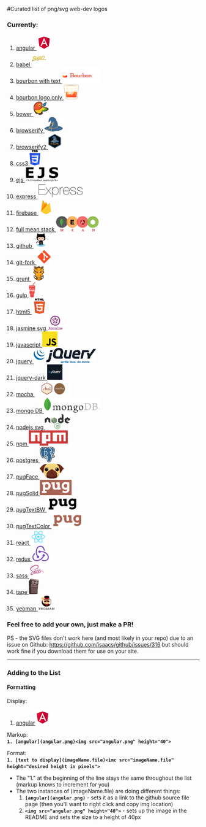 #Curated list of png/svg web-dev logos

### Currently:

1. [angular ](angular.png)<img src="angular.png" height="40">
1. [babel ](babel.png)<img src="babel.png" height="40">
1. [bourbon with text ](bourbon-logo-2.png)<img src="bourbon-logo-2.png" height="40">
1. [bourbon logo only ](bourbon-logo.png)<img src="bourbon-logo.png" height="40">
1. [bower ](bower.png)<img src="bower.png" height="40">
1. [browserify ](browserify.png)<img src="browserify.png" height="40">
1. [browserify2 ](browserify2.png)<img src="browserify2.png" height="40">
1. [css3 ](css3.png)<img src="css3.png" height="40">
1. [ejs ](ejs.png)<img src="ejs.png" height="40">
1. [express ](express.png)<img src="express.png" height="40">
1. [firebase ](firebase.png)<img src="firebase.png" height="40">
1. [full mean stack ](fullMean.png)<img src="fullMean.png" height="40">
1. [github ](github.png)<img src="github.png" height="40">
2. [git-fork ](git.png)<img src="git.png" height="40">
1. [grunt ](grunt.ong.png)<img src="grunt.ong.png" height="40">
1. [gulp ](gulp.png)<img src="gulp.png" height="40">
1. [html5 ](html5.png)<img src="html5.png" height="40">
1. [jasmine svg ](jasmine.svg)<img src="jasmine.svg" height="40">
1. [javascript ](jslogo.png)<img src="jslogo.png" height="40">
1. [jquery ](jquery.png)<img src="jquery.png" height="40">
1. [jquery-dark ](jq2.png)<img src="jq2.png" height="40">
1. [mocha ](mocha.png)<img src="mocha.png" height="40">
1. [mongo DB ](mongo.png)<img src="mongo.png" height="40">
1. [nodejs svg ](nodejs.svg)<img src="nodejs.svg" height="40">
1. [npm ](npm.png)<img src="npm.png" height="40">
1. [postgres ](postgres.png)<img src="postgres.png" height="40">
1. [pugFace ](pugFace.png)<img src="pugFace.png" height="40">
1. [pugSolid ](pugSolid.png)<img src="pugSolid.png" height="40">
1. [pugTextBW ](pugTextBW.png)<img src="pugTextBW.png" height="40">
1. [pugTextColor ](pugTextColor.png)<img src="pugTextColor.png" height="40">
1. [react ](react.png)<img src="react.png" height="40">
1. [redux ](redux.png)<img src="redux.png" height="40">
1. [sass ](sass.png)<img src="sass.png" height="40">
1. [tape ](tape.png)<img src="tape.png" height="40">
1. [yeoman ](yeoman-logo.png)<img src="yeoman-logo.png" height="40">


### Feel free to add your own, just make a PR!  

PS - the SVG files don't work here (and most likely in your repo) due to an issue on Github:
https://github.com/isaacs/github/issues/316 but should work fine if you download them
for use on your site.

***
### Adding to the List
#### Formatting
Display:  
1. [angular](angular.png)<img src="angular.png" height="40">  

Markup:  
**`1. [angular](angular.png)<img src="angular.png" height="40">  `**

Format:  
**`1. [text to display](imageName.file)<imc src="imageName.file" height="desired height in pixels">`**  
* The "1." at the beginning of the line stays the same throughout the list (markup knows to increment for you)
* The two instances of (imageName.file) are doing different things:
  1. **`[angular](angular.png)`** - sets it as a link to the github source file page (then you'll want to right click and copy img location)
  2. **`<img src="angular.png" height="40">`** - sets up the image in the README and sets the size to a height of 40px
